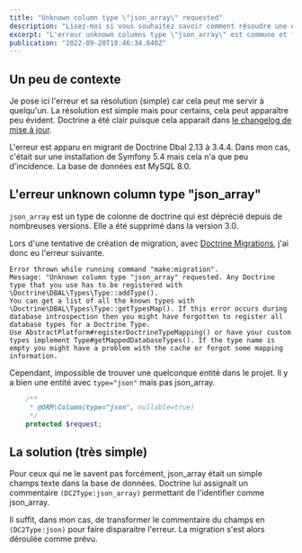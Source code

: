 ```yaml
---
title: "Unknown column type \"json_array\" requested"
description: "Lisez-moi si vous souhaitez savoir comment résoudre une erreur doctrine json_array inconnu"
excerpt: "L'erreur unknown columns type \"json_array\" est commune et facile à résoudre, si on sait où chercher."
publication: "2022-09-20T18:46:34.640Z"
---
```


## Un peu de contexte

Je pose ici l'erreur et sa résolution (simple) car cela peut me servir à quelqu'un. La résolution est simple mais pour certains, cela peut apparaître peu évident. Doctrine a été clair puisque cela apparait dans [le changelog de mise à jour](https://github.com/doctrine/dbal/blob/3.4.x/UPGRADE.md).

L'erreur est apparu en migrant de Doctrine Dbal 2.13 à 3.4.4. Dans mon cas, c'était sur une installation de Symfony 5.4 mais cela n'a que peu d'incidence. La base de données est MySQL 8.0.

## L'erreur unknown column type "json_array"

`json_array` est un type de colonne de doctrine qui est déprécié depuis de nombreuses versions. Elle a été supprimé dans la version 3.0.

Lors d'une tentative de création de migration, avec [Doctrine Migrations](https://github.com/doctrine/DoctrineMigrationsBundle), j'ai donc eu l'erreur suivante.

```
Error thrown while running command "make:migration".
Message: "Unknown column type "json_array" requested. Any Doctrine type that you use has to be registered with \Doctrine\DBAL\Types\Type::addType().
You can get a list of all the known types with \Doctrine\DBAL\Types\Type::getTypesMap(). If this error occurs during database introspection then you might have forgotten to register all database types for a Doctrine Type.
Use AbstractPlatform#registerDoctrineTypeMapping() or have your custom types implement Type#getMappedDatabaseTypes(). If the type name is empty you might have a problem with the cache or forgot some mapping information.
```

Cependant, impossible de trouver une quelconque entité dans le projet. Il y a bien une entité avec `type="json"` mais pas json_array.

```php
    /**
     * @ORM\Column(type="json", nullable=true)
     */
    protected $request;
```

## La solution (très simple)

Pour ceux qui ne le savent pas forcément, json_array était un simple champs texte dans la base de données. Doctrine lui assignait un commentaire `(DC2Type:json_array)` permettant de l'identifier comme json_array.

Il suffit, dans mon cas, de transformer le commentaire du champs en `(DC2Type:json)` pour faire disparaitre l'erreur. La migration s'est alors déroulée comme prévu. 
